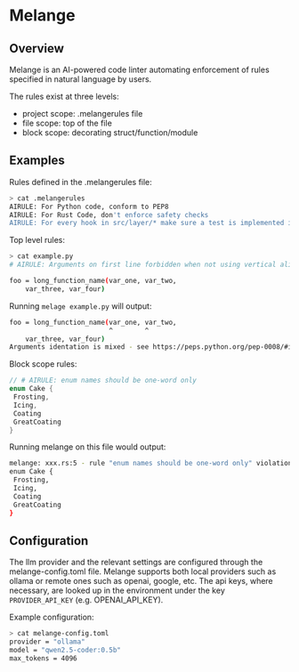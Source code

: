# Melange

## Overview

Melange is an AI-powered code linter automating enforcement of rules specified in natural language by users.

The rules exist at three levels:

- project scope: .melangerules file
- file scope: top of the file
- block scope: decorating struct/function/module

## Examples

Rules defined in the .melangerules file:

```bash
> cat .melangerules
AIRULE: For Python code, conform to PEP8
AIRULE: For Rust Code, don't enforce safety checks
AIRULE: For every hook in src/layer/* make sure a test is implemented in e2e/file.rs

```

Top level rules:

```bash
> cat example.py
# AIRULE: Arguments on first line forbidden when not using vertical alignment

foo = long_function_name(var_one, var_two,
    var_three, var_four)
```

Running `melage example.py` will output:

```bash
foo = long_function_name(var_one, var_two,
                         ^        ^
    var_three, var_four)
Arguments identation is mixed - see https://peps.python.org/pep-0008/#indentation

```

Block scope rules:

```rust
// # AIRULE: enum names should be one-word only
enum Cake {
 Frosting,
 Icing,
 Coating
 GreatCoating
}
```

Running melange on this file would output:

```bash
melange: xxx.rs:5 - rule "enum names should be one-word only" violation
enum Cake {
 Frosting,
 Icing,
 Coating
 GreatCoating
}
```

## Configuration

The llm provider and the relevant settings are configured through the melange-config.toml file.
Melange supports both local providers such as ollama or remote ones such as openai, google, etc.
The api keys, where necessary, are looked up in the environment under the key `PROVIDER_API_KEY` (e.g. OPENAI_API_KEY).

Example configuration:

```bash
> cat melange-config.toml
provider = "ollama"
model = "qwen2.5-coder:0.5b"
max_tokens = 4096
```
